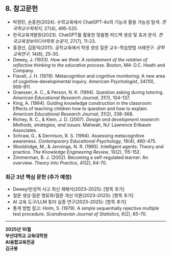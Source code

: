 ## 8. 참고문헌

- 박정민, 손홍찬(2024). 수학교육에서 ChatGPT-4o의 기능과 활용 가능성 탐색. *한국학교수학회지*, 27(4), 495-520.
- 한국교육개발원(2023). ChatGPT를 활용한 맞춤형 피드백 생성 및 효과 분석. *한국교육정보미디어학회 논문지*, 27(7), 11-23.
- 홍경선, 김동익(2011). 공학교육에서 학생 생성 질문 교수-학습방법 사례연구. *공학교육연구*, 14(6), 25-30.
- Dewey, J. (1933). *How we think: A restatement of the relation of reflective thinking to the educative process*. Boston, MA: D.C. Heath and Company.
- Flavell, J. H. (1979). Metacognition and cognitive monitoring: A new area of cognitive-developmental inquiry. *American Psychologist*, 34(10), 906-911.
- Graesser, A. C., & Person, N. K. (1994). Question asking during tutoring. *American Educational Research Journal*, 31(1), 104-137.
- King, A. (1994). Guiding knowledge construction in the classroom: Effects of teaching children how to question and how to explain. *American Educational Research Journal*, 31(2), 338-368.
- Richey, R. C., & Klein, J. D. (2007). *Design and development research: Methods, strategies, and issues*. Mahwah, NJ: Lawrence Erlbaum Associates.
- Schraw, G., & Dennison, R. S. (1994). Assessing metacognitive awareness. *Contemporary Educational Psychology*, 19(4), 460-475.
- Wooldridge, M., & Jennings, N. R. (1995). Intelligent agents: Theory and practice. *The Knowledge Engineering Review*, 10(2), 115-152.
- Zimmerman, B. J. (2002). Becoming a self-regulated learner: An overview. *Theory Into Practice*, 41(2), 64-70.

### 최근 3년 핵심 문헌 (추가 예정)

- Dewey/반성적 사고 최신 재해석(2023–2025): [항목 추가]
- 질문 생성·질문 명료화/질문 개선 이론(2023–2025): [항목 추가]
- AI 교육 도구/LLM 튜터 실증 연구(2023–2025): [항목 추가]
- 통계 방법 참고: Holm, S. (1979). A simple sequentially rejective multiple test procedure. *Scandinavian Journal of Statistics*, 6(2), 65–70.

---

**2025년 10월**  
**부산대학교 교육대학원**  
**AI융합교육전공**  
**김규봉**
